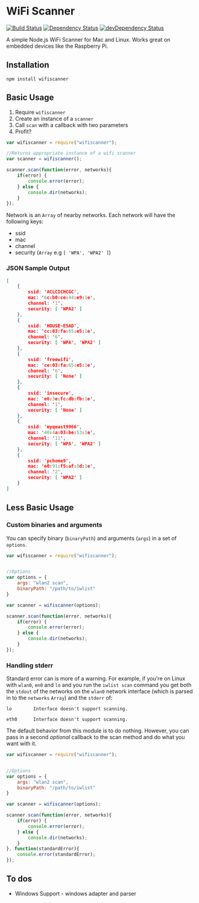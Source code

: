 # WiFi Scanner

[![Build Status](https://travis-ci.org/chalkers/wifiscanner.svg?branch=master)](https://travis-ci.org/chalkers/wifiscanner)
[![Dependency Status](https://david-dm.org/chalkers/wifiscanner.svg)](https://david-dm.org/chalkers/wifiscanner)
[![devDependency Status](https://david-dm.org/chalkers/wifiscanner/dev-status.svg)](https://david-dm.org/chalkers/wifiscanner#info=devDependencies)

A simple Node.js WiFi Scanner for Mac and Linux. Works great on embedded devices like the Raspberry Pi.

## Installation

```
npm install wifiscanner
```

## Basic Usage

1. Require `wifiscanner`
2. Create an instance of a `scanner`
3. Call `scan` with a callback with two parameters
4. Profit?

```javascript
var wifiscanner = require("wifiscanner");

//Returns appropriate instance of a wifi scanner
var scanner = wifiscanner();

scanner.scan(function(error, networks){
    if(error) {
        console.error(error);
    } else {
        console.dir(networks);
    }
});

```

Network is an `Array` of nearby networks. Each network will have the following keys:

* ssid
* mac
* channel
* security (`Array` e.g `[ 'WPA', 'WPA2' ]`)


### JSON Sample Output

```json
[
    {
        ssid: 'ACLCICHCGC',
        mac: '6c:b0:ce:44:e9:1e',
        channel: '1',
        security: [ 'WPA2' ]
    },
    {
        ssid: 'HOUSE-E5AD',
        mac: 'cc:03:fa:65:e5:1e',
        channel: '6',
        security: [ 'WPA', 'WPA2' ]
    },
    {
        ssid: 'freewifi',
        mac: 'ce:03:fa:65:e5:1e',
        channel: '6',
        security: [ 'None' ]
    },
    {
        ssid: 'insecure',
        mac: 'e6:3e:fc:db:fb:1e',
        channel: '1',
        security: [ 'None' ]
    },
    {
        ssid: 'myqeast9966',
        mac: '40:4a:03:be:53:1e',
        channel: '11',
        security: [ 'WPA', 'WPA2' ]
    },
    {
        ssid: 'pchome9',
        mac: 'e0:91:f5:af:8d:1e',
        channel: '2',
        security: [ 'WPA2' ]
    }
]
```

## Less Basic Usage

### Custom binaries and arguments

You can specify binary (`binaryPath`) and arguments (`args`) in a set of `options`.

```javascript
var wifiscanner = require("wifiscanner");


//Options
var options = {
    args: "wlan2 scan",
    binaryPath: "/path/to/iwlist"
}

var scanner = wifiscanner(options);

scanner.scan(function(error, networks){
    if(error) {
        console.error(error);
    } else {
        console.dir(networks);
    }
});

```

### Handling stderr

Standard error can is more of a warning. For example, if you're on Linux with `wlan0`, `en0` and `lo`
and you run the `iwlist scan` command you get both the `stdout` of the networks on the `wlan0` network interface
(which is parsed in to the `networks` `Array`) and the `stderr` of:

```
lo        Interface doesn't support scanning.

eth0      Interface doesn't support scanning.
```

The default behavior from this module is to do nothing. However, you can pass in a second _optional_ callback to the
scan method and do what you want with it.

```javascript
var wifiscanner = require("wifiscanner");


//Options
var options = {
    args: "wlan2 scan",
    binaryPath: "/path/to/iwlist"
}

var scanner = wifiscanner(options);

scanner.scan(function(error, networks){
    if(error) {
        console.error(error);
    } else {
        console.dir(networks);
    }
}, function(standardError){
    console.error(standardError);
});

```

## To dos

* Windows Support - windows adapter and parser